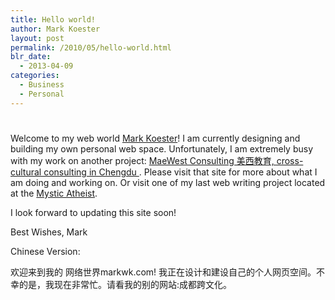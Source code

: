 ```yaml
---
title: Hello world!
author: Mark Koester
layout: post
permalink: /2010/05/hello-world.html
blr_date:
  - 2013-04-09
categories:
  - Business
  - Personal
---
```

# 

Welcome to my web world [Mark Koester][1]! I am currently designing and building my own personal web space. Unfortunately, I am extremely busy with my work on another project: [ MaeWest Consulting 美西教育, cross-cultural consulting in Chengdu ][2]. Please visit that site for more about what I am doing and working on. Or visit one of my last web writing project located at the [ Mystic Atheist][3].

 [1]: http://www.markwk.com
 [2]: http://ccc-chengdu.com
 [3]: http://mysticatheist.blogspot.com

I look forward to updating this site soon!

Best Wishes, Mark

Chinese Version:

欢迎来到我的 网络世界markwk.com! 我正在设计和建设自己的个人网页空间。不幸的是，我现在非常忙。请看我的别的网站:成都跨文化。